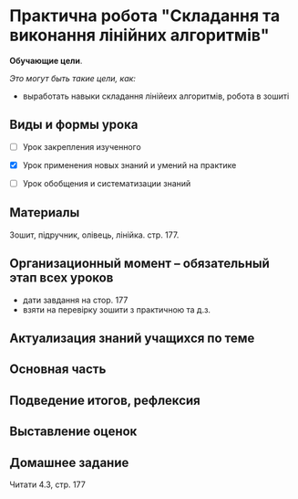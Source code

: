# Практична робота "Складання та виконання лінійних алгоритмів"

**Обучающие цели**.

*Это могут быть такие цели, как:*

- выработать навыки складання лінійеих алгоритмів, робота в зошиті

## Виды и формы урока

- [ ] Урок закрепления изученного

- [x] Урок применения новых знаний и умений на практике

- [ ] Урок обобщения и систематизации знаний

## Материалы

Зошит, підручник, олівець, лінійка. стр. 177.

## Организационный момент – обязательный этап всех уроков

- дати завдання на стор. 177
- взяти на перевірку зошити з практичною та д.з.

## Актуализация знаний учащихся по теме

## Основная часть

## Подведение итогов, рефлексия

## Выставление оценок

## Домашнее задание

Читати 4.3, стр. 177